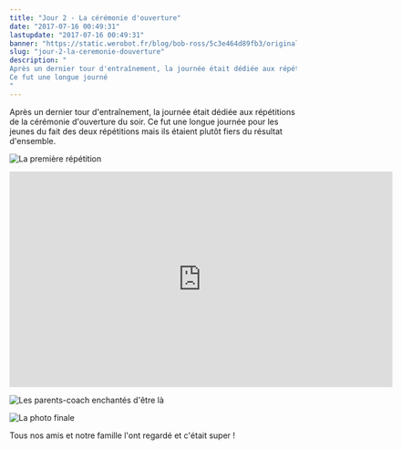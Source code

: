 ```yaml
---
title: "Jour 2 - La cérémonie d'ouverture"
date: "2017-07-16 00:49:31"
lastupdate: "2017-07-16 00:49:31"
banner: "https://static.werobot.fr/blog/bob-ross/5c3e464d89fb3/original.jpg"
slug: "jour-2-la-ceremonie-douverture"
description: " 
Après un dernier tour d'entraînement, la journée était dédiée aux répétitions de la cérémonie d'ouverture du soir.
Ce fut une longue journé
"
---
```

Après un dernier tour d'entraînement, la journée était dédiée aux répétitions de la cérémonie d'ouverture du soir.
Ce fut une longue journée pour les jeunes du fait des deux répétitions mais ils étaient plutôt fiers du résultat d'ensemble.

![La première répétition](https://static.werobot.fr/blog/bob-ross/5c3e464d89fb3/50.jpg "La première répétition")

<iframe width="672" height="378" src="https://www.youtube-nocookie.com/embed/utBxOvBnlUU" frameborder="0" allow="accelerometer; autoplay; encrypted-media; gyroscope; picture-in-picture" allowfullscreen></iframe>

![Les parents-coach enchantés d'être là](https://static.werobot.fr/blog/bob-ross/5c3e464e4060c/50.jpg "Les parents-coach enchantés d'être là")

![La photo finale](https://static.werobot.fr/blog/bob-ross/5c3e464ecf77b/50.jpg "La photo finale")

Tous nos amis et notre famille l'ont regardé et c'était super !
    